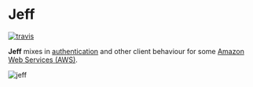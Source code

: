 # Jeff

[![travis][stat]][trav]

**Jeff** mixes in [authentication][sign] and other client behaviour for some
[Amazon Web Services (AWS)][aws].

![jeff][jeff]

[stat]: https://secure.travis-ci.org/papercavalier/jeff.png
[trav]: http://travis-ci.org/papercavalier/jeff
[sign]: http://docs.amazonwebservices.com/general/latest/gr/signature-version-2.html
[aws]:  http://aws.amazon.com/
[jeff]: http://f.cl.ly/items/0a3R3J0k1R2f423k1q2l/jeff.jpg
